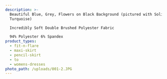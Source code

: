 ```yaml
---
description: >-
  Beautiful Blue, Grey, Flowers on Black Background (pictured with Solid
  Turquoise)

  Incredibly Soft Double Brushed Polyester Fabric 

  94% Polyester 6% Spandex
product_types:
  - fit-n-flare
  - maxi-skirt
  - pencil-skirt
  - to
  - womens-dresses
photo_path: /uploads/001-2.JPG
---
```

